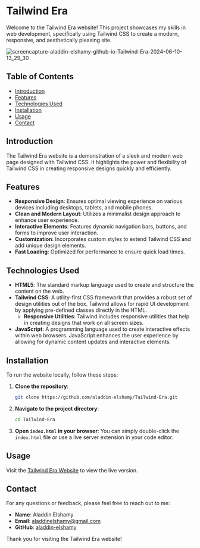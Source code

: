 # Tailwind Era

Welcome to the Tailwind Era website! This project showcases my skills in web development, specifically using Tailwind CSS to create a modern, responsive, and aesthetically pleasing site.

![screencapture-aladdin-elshamy-github-io-Tailwind-Era-2024-06-10-13_29_30](https://github.com/Aladdin-Elshamy/Tailwind-Era/assets/122921299/b811147b-b55b-4c8d-9f09-16bbd6a2ef59)

## Table of Contents

- [Introduction](#introduction)
- [Features](#features)
- [Technologies Used](#technologies-used)
- [Installation](#installation)
- [Usage](#usage)
- [Contact](#contact)

## Introduction

The Tailwind Era website is a demonstration of a sleek and modern web page designed with Tailwind CSS. It highlights the power and flexibility of Tailwind CSS in creating responsive designs quickly and efficiently.

## Features

- **Responsive Design**: Ensures optimal viewing experience on various devices including desktops, tablets, and mobile phones.
- **Clean and Modern Layout**: Utilizes a minimalist design approach to enhance user experience.
- **Interactive Elements**: Features dynamic navigation bars, buttons, and forms to improve user interaction.
- **Customization**: Incorporates custom styles to extend Tailwind CSS and add unique design elements.
- **Fast Loading**: Optimized for performance to ensure quick load times.

## Technologies Used

- **HTML5**: The standard markup language used to create and structure the content on the web.
- **Tailwind CSS**: A utility-first CSS framework that provides a robust set of design utilities out of the box. Tailwind allows for rapid UI development by applying pre-defined classes directly in the HTML.
  - **Responsive Utilities**: Tailwind includes responsive utilities that help in creating designs that work on all screen sizes.
- **JavaScript**: A programming language used to create interactive effects within web browsers. JavaScript enhances the user experience by allowing for dynamic content updates and interactive elements.

## Installation

To run the website locally, follow these steps:

1. **Clone the repository**:
    ```bash
    git clone https://github.com/aladdin-elshamy/Tailwind-Era.git
    ```

2. **Navigate to the project directory**:
    ```bash
    cd Tailwind-Era
    ```

3. **Open `index.html` in your browser**:
    You can simply double-click the `index.html` file or use a live server extension in your code editor.

## Usage

Visit the [Tailwind Era Website](https://aladdin-elshamy.github.io/Tailwind-Era/) to view the live version.


## Contact

For any questions or feedback, please feel free to reach out to me:

- **Name**: Aladdin Elshamy
- **Email**: [aladdinelshamy@gmail.com](aladdinelshamy@gmail.com)
- **GitHub**: [aladdin-elshamy](https://github.com/aladdin-elshamy)

Thank you for visiting the Tailwind Era website!

